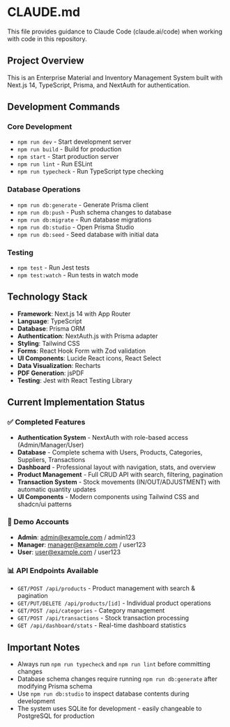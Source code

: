 # CLAUDE.md

This file provides guidance to Claude Code (claude.ai/code) when working with code in this repository.

## Project Overview

This is an Enterprise Material and Inventory Management System built with Next.js 14, TypeScript, Prisma, and NextAuth for authentication.

## Development Commands

### Core Development
- `npm run dev` - Start development server
- `npm run build` - Build for production
- `npm start` - Start production server
- `npm run lint` - Run ESLint
- `npm run typecheck` - Run TypeScript type checking

### Database Operations
- `npm run db:generate` - Generate Prisma client
- `npm run db:push` - Push schema changes to database
- `npm run db:migrate` - Run database migrations
- `npm run db:studio` - Open Prisma Studio
- `npm run db:seed` - Seed database with initial data

### Testing
- `npm test` - Run Jest tests
- `npm test:watch` - Run tests in watch mode

## Technology Stack

- **Framework**: Next.js 14 with App Router
- **Language**: TypeScript
- **Database**: Prisma ORM
- **Authentication**: NextAuth.js with Prisma adapter
- **Styling**: Tailwind CSS
- **Forms**: React Hook Form with Zod validation
- **UI Components**: Lucide React icons, React Select
- **Data Visualization**: Recharts
- **PDF Generation**: jsPDF
- **Testing**: Jest with React Testing Library

## Current Implementation Status

### ✅ Completed Features
- **Authentication System** - NextAuth with role-based access (Admin/Manager/User)
- **Database** - Complete schema with Users, Products, Categories, Suppliers, Transactions
- **Dashboard** - Professional layout with navigation, stats, and overview
- **Product Management** - Full CRUD API with search, filtering, pagination
- **Transaction System** - Stock movements (IN/OUT/ADJUSTMENT) with automatic quantity updates
- **UI Components** - Modern components using Tailwind CSS and shadcn/ui patterns

### 🔄 Demo Accounts
- **Admin**: admin@example.com / admin123
- **Manager**: manager@example.com / user123  
- **User**: user@example.com / user123

### 📊 API Endpoints Available
- `GET/POST /api/products` - Product management with search & pagination
- `GET/PUT/DELETE /api/products/[id]` - Individual product operations
- `GET/POST /api/categories` - Category management
- `GET/POST /api/transactions` - Stock transaction processing
- `GET /api/dashboard/stats` - Real-time dashboard statistics

## Important Notes

- Always run `npm run typecheck` and `npm run lint` before committing changes
- Database schema changes require running `npm run db:generate` after modifying Prisma schema
- Use `npm run db:studio` to inspect database contents during development
- The system uses SQLite for development - easily changeable to PostgreSQL for production